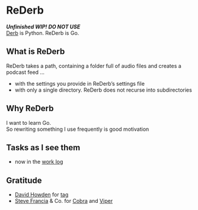 # ReDerb

***Unfinished WIP! DO NOT USE***  
[Derb](https://github.com/jasonbraganza/derb) is Python. ReDerb is Go.

## What is ReDerb
ReDerb takes a path, containing a folder full of audio files and creates a podcast feed … 
- with the settings you provide in ReDerb’s settings file
- with only a single directory. ReDerb does not recurse into subdirectories

## Why ReDerb
I want to learn Go.  
So rewriting something I use frequently is good motivation

## Tasks as I see them
- now in the [work log](work-log.md)

## Gratitude
- [David Howden](https://github.com/dhowden) for [tag](https://github.com/dhowden/tag)
- [Steve Francia](https://spf13.com/) & Co. for [Cobra](https://github.com/spf13/cobra) and [Viper](https://github.com/spf13/viper)